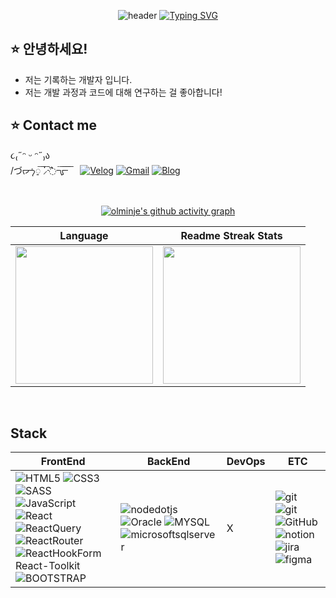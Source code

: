 <div align="center">
  
![header](https://capsule-render.vercel.app/api?type=transparent&animation=fadeIn&height=110&section=header&text=개발LO_Goal때림%20🫨&fontSize=50&fontColor=a27aff)
[![Typing SVG](https://readme-typing-svg.demolab.com?font=Fira+Code&pause=1000&color=cfcfeb&center=true&width=1000&size=15&lines=Hello,+I'm+Minje,+the+developer+of+the+front+end.🤍)](https://git.io/typing-svg)
  <div align="left"> 
  
  ## ⭐️ 안녕하세요!
  - 저는 기록하는 개발자 입니다.
  - 저는 개발 과정과 코드에 대해 연구하는 걸 좋아합니다!
    
  ## ⭐️ Contact me
  ૮₍˶ᵔ ᵕ ᵔ˶₎ა<br>
  /づᡕᠵ᠊ᡃ࡚ࠢ࠘ ⸝່ࠡࠣ᠊߯᠆ࠣ࠘ᡁࠣ࠘᠊᠊ࠢ࠘  &nbsp;&nbsp;&nbsp; [![Velog](https://img.shields.io/badge/velog-ffffff?style=for-the-badge&logo=Velog&logoColor=20C997)](#)
  [![Gmail](https://img.shields.io/badge/Gmail-ffffff?style=for-the-badge&logo=Gmail&logoColor=red)](mailto:olminje@gmail.com) 
  [![Blog](https://img.shields.io/badge/Blog-ffffff?style=for-the-badge&logo=Github&logoColor=black)](https://olminje.github.io/) 
  </div><br/>
  
 [![olminje's github activity graph](https://github-readme-activity-graph.vercel.app/graph?username=olminje&theme=rogue)](https://github.com/olminje/github-readme-activity-graph)


| Language | Readme Streak Stats |
| ------------- | ------------- |
| <img height="220" src="https://github-readme-stats.vercel.app/api/top-langs/?username=olminje&layout=compact" /> | <img height="220" src="https://streak-stats.demolab.com?user=OlMinJe&theme=buefy" /> |

</div><br/>

## Stack
| FrontEnd | BackEnd | DevOps | ETC |
| -------- | ------- | ------ | --- |
| ![HTML5](https://img.shields.io/badge/HTML5-ffffff?style=for-the-badge&logo=HTML5&logoColor=E34F26) ![CSS3](https://img.shields.io/badge/CSS3-ffffff?style=for-the-badge&logo=CSS3&logoColor=1572B6) ![SASS](https://img.shields.io/badge/SASS-ffffff?style=for-the-badge&logo=SASS&logoColor=CC6699) <br> ![JavaScript](https://img.shields.io/badge/JavaScript-ffffff?style=for-the-badge&logo=JavaScript&logoColor=F7DF1E) <br> ![React](https://img.shields.io/badge/React-ffffff?style=for-the-badge&logo=React&logoColor=61DAFB) ![ReactQuery](https://img.shields.io/badge/ReactQuery-ffffff?style=for-the-badge&logo=ReactQuery&logoColor=FF4154) ![ReactRouter](https://img.shields.io/badge/ReactRouter-ffffff?style=for-the-badge&logo=ReactRouter&logoColor=CA4245) ![ReactHookForm](https://img.shields.io/badge/ReactHookForm-ffffff?style=for-the-badge&logo=ReactHookForm&logoColor=EC5990) React-Toolkit <br> ![BOOTSTRAP](https://img.shields.io/badge/BOOTSTRAP-ffffff?style=for-the-badge&logo=BOOTSTRAP&logoColor=7952B3) | ![nodedotjs](https://img.shields.io/badge/nodedotjs-ffffff?style=for-the-badge&logo=nodedotjs&logoColor=339933) <br/> ![Oracle](https://img.shields.io/badge/Oracle-ffffff?style=for-the-badge&logo=Oracle&logoColor=4479A1) ![MYSQL](https://img.shields.io/badge/MYSQL-ffffff?style=for-the-badge&logo=MYSQL&logoColor=CC2927) ![microsoftsqlserver](https://img.shields.io/badge/microsoftsqlserver-ffffff?style=for-the-badge&logo=microsoftsqlserver&logoColor=339933) | X | ![git](https://img.shields.io/badge/git-ffffff?style=for-the-badge&logo=git&logoColor=CC2927) ![git](https://img.shields.io/badge/git-ffffff?style=for-the-badge&logo=git&logoColor=F05032) ![GitHub](https://img.shields.io/badge/GitHub-ffffff?style=for-the-badge&logo=GitHub&logoColor=000) ![notion](https://img.shields.io/badge/notion-ffffff?style=for-the-badge&logo=notion&logoColor=000) ![jira](https://img.shields.io/badge/jira-ffffff?style=for-the-badge&logo=jira&logoColor=0052CC) ![figma](https://img.shields.io/badge/figma-ffffff?style=for-the-badge&logo=figma&logoColor=F24E1E) |

<!--
<div>
  <a href="https://github.com/olminje/CodingTest">
    <img align="center" width="320" src="https://github-readme-stats.vercel.app/api/pin/?username=olminje&repo=CodingTest&theme=shadow_red" />
  </a>
  <a href="https://github.com/olminje/StudyJava">
    <img align="center" width="320" src="https://github-readme-stats.vercel.app/api/pin/?username=olminje&repo=StudyJava&theme=shadow_red" />
  </a>
  <a href="https://github.com/olminje/StudyNode">
    <img align="center" width="320" src="https://github-readme-stats.vercel.app/api/pin/?username=olminje&repo=StudyNode&theme=shadow_red" />
  </a>
</div><br/>
<div>
  <a href="https://github.com/olminje/StudyReact">
    <img align="center" width="320" src="https://github-readme-stats.vercel.app/api/pin/?username=olminje&repo=StudyReact&theme=shadow_red" />
  </a>
  <a href="https://github.com/olminje/StudySpring">
    <img align="center" width="320" src="https://github-readme-stats.vercel.app/api/pin/?username=olminje&repo=StudySpring&theme=shadow_red" />
  </a>
  <a href="https://github.com/olminje/web-dev-github">
    <img align="center" width="320" src="https://github-readme-stats.vercel.app/api/pin/?username=olminje&repo=web-dev-github&theme=shadow_red" />
  </a>
</div><br/><br/><br/>
-->
